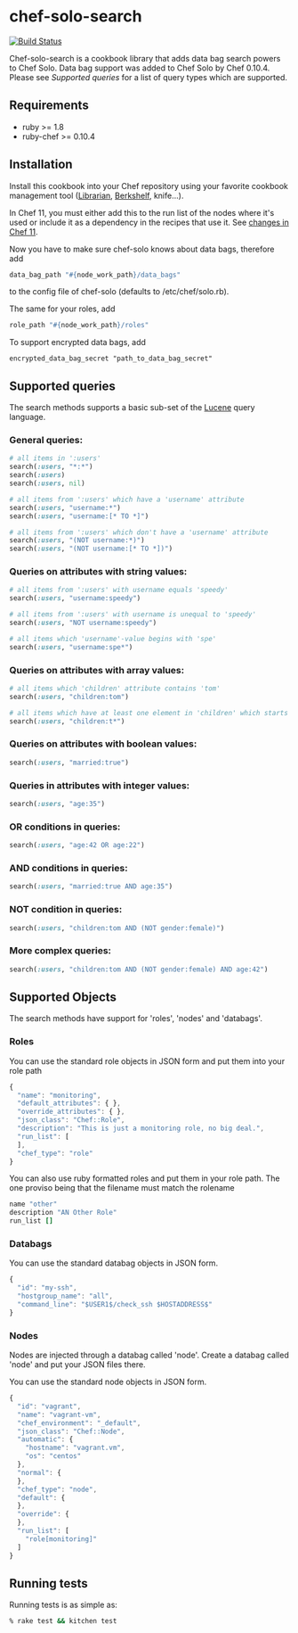 # chef-solo-search

[![Build Status](https://travis-ci.org/edelight/chef-solo-search.png?branch=master)](https://travis-ci.org/edelight/chef-solo-search)

Chef-solo-search is a cookbook library that adds data bag search powers
to Chef Solo. Data bag support was added to Chef Solo by Chef 0.10.4.
Please see *Supported queries* for a list of query types which are supported.

## Requirements

* ruby >= 1.8
* ruby-chef >= 0.10.4

## Installation

Install this cookbook into your Chef repository using your favorite cookbook
management tool ([Librarian][], [Berkshelf][], knife...).

In Chef 11, you must either add this to the run list of the nodes where it's
used or include it as a dependency in the recipes that use it. See [changes in
Chef 11][].

Now you have to make sure chef-solo knows about data bags, therefore add

```ruby
data_bag_path "#{node_work_path}/data_bags"
```

to the config file of chef-solo (defaults to /etc/chef/solo.rb).

The same for your roles, add

```ruby
role_path "#{node_work_path}/roles"
```

To support encrypted data bags, add

    encrypted_data_bag_secret "path_to_data_bag_secret"

## Supported queries

The search methods supports a basic sub-set of the [Lucene][] query language.

### General queries:

```ruby
# all items in ':users'
search(:users, "*:*")
search(:users)
search(:users, nil)

# all items from ':users' which have a 'username' attribute
search(:users, "username:*")
search(:users, "username:[* TO *]")

# all items from ':users' which don't have a 'username' attribute
search(:users, "(NOT username:*)")
search(:users, "(NOT username:[* TO *])")
```

### Queries on attributes with string values:

```ruby
# all items from ':users' with username equals 'speedy'
search(:users, "username:speedy")

# all items from ':users' with username is unequal to 'speedy'
search(:users, "NOT username:speedy")

# all items which 'username'-value begins with 'spe'
search(:users, "username:spe*")
```

### Queries on attributes with array values:

```ruby
# all items which 'children' attribute contains 'tom'
search(:users, "children:tom")

# all items which have at least one element in 'children' which starts with 't'
search(:users, "children:t*")
```

### Queries on attributes with boolean values:

```ruby
search(:users, "married:true")
```

### Queries in attributes with integer values:

```ruby
search(:users, "age:35")
```

### OR conditions in queries:

```ruby
search(:users, "age:42 OR age:22")
```

### AND conditions in queries:

```ruby
search(:users, "married:true AND age:35")
```

### NOT condition in queries:

```ruby
search(:users, "children:tom AND (NOT gender:female)")
```

### More complex queries:

```ruby
search(:users, "children:tom AND (NOT gender:female) AND age:42")
```


## Supported Objects

The search methods have support for 'roles', 'nodes' and 'databags'.

### Roles

You can use the standard role objects in JSON form and put them into your role path

```javascript
{
  "name": "monitoring",
  "default_attributes": { },
  "override_attributes": { },
  "json_class": "Chef::Role",
  "description": "This is just a monitoring role, no big deal.",
  "run_list": [
  ],
  "chef_type": "role"
}
```

You can also use ruby formatted roles and put them in your role path.
The one proviso being that the filename must match the rolename

```ruby
name "other"
description "AN Other Role"
run_list []
```

### Databags

You can use the standard databag objects in JSON form.

```javascript
{
  "id": "my-ssh",
  "hostgroup_name": "all",
  "command_line": "$USER1$/check_ssh $HOSTADDRESS$"
}
```

### Nodes

Nodes are injected through a databag called 'node'.  Create a databag called
'node' and put your JSON files there.

You can use the standard node objects in JSON form.

```javascript
{
  "id": "vagrant",
  "name": "vagrant-vm",
  "chef_environment": "_default",
  "json_class": "Chef::Node",
  "automatic": {
    "hostname": "vagrant.vm",
    "os": "centos"
  },
  "normal": {
  },
  "chef_type": "node",
  "default": {
  },
  "override": {
  },
  "run_list": [
    "role[monitoring]"
  ]
}
```

## Running tests

Running tests is as simple as:

```sh
% rake test && kitchen test
```

[Librarian]:https://github.com/applicationsonline/librarian-chef
[Berkshelf]:https://github.com/RiotGames/berkshelf
[changes in Chef 11]:http://docs.opscode.com/breaking_changes_chef_11.html#non-recipe-file-evaluation-includes-dependencies
[Lucene]:http://lucene.apache.org/
